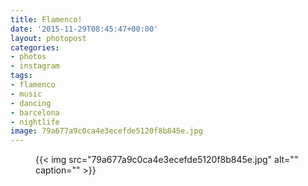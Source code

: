 ```yaml
---
title: Flamenco!
date: '2015-11-29T08:45:47+00:00'
layout: photopost
categories:
- photos
- instagram
tags:
- flamenco
- music
- dancing
- barcelona
- nightlife
image: 79a677a9c0ca4e3ecefde5120f8b845e.jpg
---
```


<figure class="photo photo--square">
  {{< img src="79a677a9c0ca4e3ecefde5120f8b845e.jpg" alt="" caption="" >}}

</figure>




